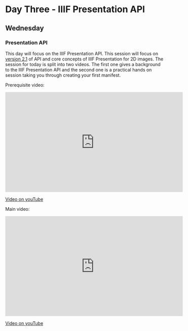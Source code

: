 # Day Three - IIIF Presentation API
## Wednesday

### Presentation API 

This day will focus on the IIIF Presentation API.  This session will focus on [version 2.1](https://iiif.io/api/presentation/2.1/) of API and core concepts of IIIF Presentation for 2D images. The session for today is split into two videos. The first one gives a background to the IIIF Presentation API and the second one is a practical hands on session taking you through creating your first manifest. 

Prerequisite video: 
<iframe width="560" height="315" src="https://www.youtube-nocookie.com/embed/98z9YNFiUqU" frameborder="0" allow="accelerometer; autoplay; encrypted-media; gyroscope; picture-in-picture" allowfullscreen></iframe>

[Video on youTube](https://www.youtube.com/watch?v=98z9YNFiUqU)

Main video:
<iframe width="560" height="315" src="https://www.youtube-nocookie.com/embed/Ph2KQa-_ieM" frameborder="0" allow="accelerometer; autoplay; encrypted-media; gyroscope; picture-in-picture" allowfullscreen></iframe>

[Video on youTube](https://www.youtube.com/watch?v=Ph2KQa-_ieM)
